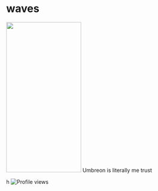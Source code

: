 # waves

<img src="https://github.com/user-attachments/assets/241909b7-a17d-4108-9182-37ceff797be6" width="200" height="400"/> Umbreon is literally me trust

h
![Profile views](https://komarev.com/ghpvc/?username=CynDotEXE)

